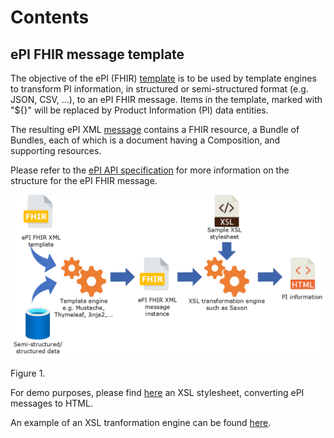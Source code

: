 # Contents

## ePI FHIR message template 

The objective of the ePI (FHIR) [template](https://github.com/EuropeanMedicinesAgency/ePI-consultation/blob/master/XML%20templates/ePI_template.xml) is to be used by template engines to transform PI information, in structured or semi-structured format (e.g. JSON, CSV, ...), to an ePI FHIR message.
Items in the template, marked with "${}" will be replaced by Product Information (PI) data entities. 

The resulting ePI XML [message](https://github.com/EuropeanMedicinesAgency/ePI-consultation/blob/master/XML%20templates/ePI_template_instance.xml) contains a FHIR resource, a Bundle of Bundles, each of which is a document having a Composition, and supporting resources.

Please refer to the [ePI API specification](https://github.com/EuropeanMedicinesAgency/ePI-consultation/blob/master/API%20specification/ePI-API-Specification-v1.2.pdf) for more information on the structure for the ePI FHIR message.

<p align="center">
<img src="./ePI template.png" alt="Getting started" />
<figcaption>Figure 1.</figcaption>
</p>

For demo purposes, please find [here](https://github.com/EuropeanMedicinesAgency/ePI-consultation/blob/master/XML%20templates/QRDbundleToHtml.xsl) an XSL stylesheet, converting ePI messages to HTML. 

An example of an XSL tranformation engine can be found [here](https://www.saxonica.com/html/documentation10/using-xsl/).
